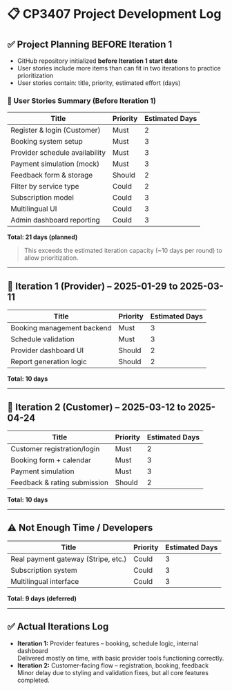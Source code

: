 # 📋 CP3407 Project Development Log

## ✅ Project Planning BEFORE Iteration 1

- GitHub repository initialized **before Iteration 1 start date**
- User stories include more items than can fit in two iterations to practice prioritization
- User stories contain: title, priority, estimated effort (days)

### 📝 User Stories Summary (Before Iteration 1)

| Title | Priority | Estimated Days |
|-------|----------|----------------|
| Register & login (Customer) | Must | 2 |
| Booking system setup | Must | 3 |
| Provider schedule availability | Must | 3 |
| Payment simulation (mock) | Must | 3 |
| Feedback form & storage | Should | 2 |
| Filter by service type | Could | 2 |
| Subscription model | Could | 3 |
| Multilingual UI | Could | 3 |
| Admin dashboard reporting | Could | 3 |

**Total: 21 days (planned)**  
> This exceeds the estimated iteration capacity (~10 days per round) to allow prioritization.

---

## 🚀 Iteration 1 (Provider) – 2025-01-29 to 2025-03-11

| Title | Priority | Estimated Days |
|-------|----------|----------------|
| Booking management backend | Must | 3 |
| Schedule validation | Must | 3 |
| Provider dashboard UI | Should | 2 |
| Report generation logic | Should | 2 |

**Total: 10 days**

---

## 👥 Iteration 2 (Customer) – 2025-03-12 to 2025-04-24

| Title | Priority | Estimated Days |
|-------|----------|----------------|
| Customer registration/login | Must | 2 |
| Booking form + calendar | Must | 3 |
| Payment simulation | Must | 3 |
| Feedback & rating submission | Should | 2 |

**Total: 10 days**

---

## ⚠️ Not Enough Time / Developers

| Title | Priority | Estimated Days |
|-------|----------|----------------|
| Real payment gateway (Stripe, etc.) | Could | 3 |
| Subscription system | Could | 3 |
| Multilingual interface | Could | 3 |

**Total: 9 days (deferred)**

---

## ✅ Actual Iterations Log

- **Iteration 1:** Provider features – booking, schedule logic, internal dashboard  
  Delivered mostly on time, with basic provider tools functioning correctly.
- **Iteration 2:** Customer-facing flow – registration, booking, feedback  
  Minor delay due to styling and validation fixes, but all core features completed.

